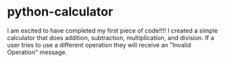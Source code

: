 # python-calculator
I am excited to have completed my first piece of code!!!! I created a simple calculator that does addition, subtraction, multiplication, and division. If a user tries to use a different operation they will receive an "Invalid Operation" message.     
